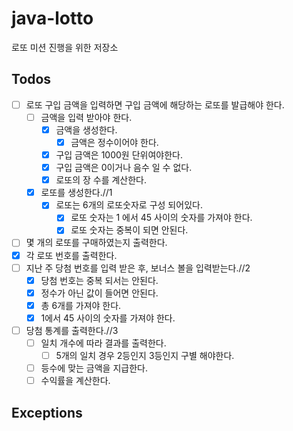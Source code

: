 # java-lotto
로또 미션 진행을 위한 저장소

## Todos

- [ ] 로또 구입 금액을 입력하면 구입 금액에 해당하는 로또를 발급해야 한다.
  - [ ] 금액을 입력 받아야 한다.
    - [x] 금액을 생성한다.
        - [x] 금액은 정수이어야 한다.
    - [x] 구입 금액은 1000원 단위여야한다.
    - [x] 구입 금액은 0이거나 음수 일 수 없다.
    - [x] 로또의 장 수를 계산한다. 
  - [x] 로또를 생성한다.//1
    - [x] 로또는 6개의 로또숫자로 구성 되어있다.
      - [x] 로또 숫자는 1 에서 45 사이의 숫자를 가져야 한다.
      - [x] 로또 숫자는 중복이 되면 안된다.
- [ ] 몇 개의 로또를 구매하였는지 출력한다.
- [x] 각 로또 번호를 출력한다.
- [ ] 지난 주 당첨 번호를 입력 받은 후, 보너스 볼을 입력받는다.//2
  - [x] 당첨 번호는 중복 되서는 안된다.
  - [x] 정수가 아닌 값이 들어면 안된다.
  - [x] 총 6개를 가져야 한다.
  - [x] 1에서 45 사이의 숫자를 가져야 한다.
- [ ] 당첨 통계를 출력한다.//3
  - [ ] 일치 개수에 따라 결과를 출력한다.
    - [ ] 5개의 일치 경우 2등인지 3등인지 구별 해야한다.
  - [ ] 등수에 맞는 금액을 지급한다.
  - [ ] 수익률을 계산한다.

## Exceptions